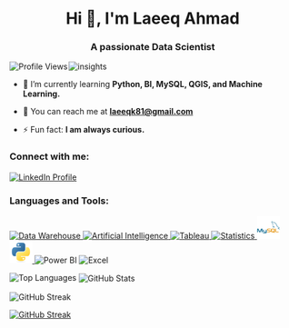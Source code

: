 
<h1 align="center">Hi 👋, I'm Laeeq Ahmad</h1>
<h3 align="center">A passionate Data Scientist</h3>

<img align="right" alt="insights" width="400" src="https://cdn.dribbble.com/users/980520/screenshots/2859415/monitoring.gif"> 

<p align="left">
  <img src="https://komarev.com/ghpvc/?username=laeeqahmadk&label=Profile%20views&color=0e75b6&style=flat" alt="Profile Views" />
</p>

- 🌱 I’m currently learning **Python, BI, MySQL, QGIS, and Machine Learning.**

- 💬 You can reach me at **laeeqk81@gmail.com**

- ⚡ Fun fact: **I am always curious.**

<h3 align="left">Connect with me:</h3>
<p align="left">
  <a href="https://linkedin.com/in/laeeq-ahmad-57a30a39" target="_blank">
    <img align="center" src="https://raw.githubusercontent.com/rahuldkjain/github-profile-readme-generator/master/src/images/icons/Social/linked-in-alt.svg" alt="LinkedIn Profile" height="30" width="40" />
  </a>
</p>

<h3 align="left">Languages and Tools:</h3>
<p align="left">
  <a href="https://dicecamp.com/lms/certificate-public-link/6uhFfId3JQ5emZl2gA8DYBWkrpiCwsLRq4aPxVXEUO1v0bS7cN" target="_blank" rel="noreferrer">
    <img src="https://cdn.iconscout.com/icon/premium/png-512-thumb/data-warehouse-4031506-3330195.png?f=webp&w=256" alt="Data Warehouse" width="40" height="40" />
  </a>
  <a href="https://dicecamp.com/lms/certificate-public-link/zX0m6pCUaT9SgYZlxijHokGItFdAy1e58Vq7vhn3bRJNrBfcE4" target="_blank" rel="noreferrer">
    <img src="https://cdn.iconscout.com/icon/premium/png-512-thumb/artificial-intelligence-10811044-8750780.png?f=webp&w=256" alt="Artificial Intelligence" width="40" height="40" />
  </a>
  <a href="https://help.tableau.com/current/guides/get-started-tutorial/en-us/get-started-tutorial-home.htm" target="_blank" rel="noreferrer">
    <img src="https://cdn.iconscout.com/icon/free/png-512/free-tableau-5376637-4489897.png?f=webp&w=256" alt="Tableau" width="40" height="40" />
  </a>
  <a href="https://www.scribbr.com/category/statistics/" target="_blank" rel="noreferrer">
    <img src="https://cdn.iconscout.com/icon/premium/png-512-thumb/statistics-3432629-2863259.png?f=webp&w=256" alt="Statistics" width="40" height="40" />
  </a>
  <a href="https://www.mysql.com/" target="_blank" rel="noreferrer">
    <img src="https://raw.githubusercontent.com/devicons/devicon/master/icons/mysql/mysql-original-wordmark.svg" alt="MySQL" width="40" height="40" />
  </a>
  <a href="https://www.python.org" target="_blank" rel="noreferrer">
    <img src="https://raw.githubusercontent.com/devicons/devicon/master/icons/python/python-original.svg" alt="Python" width="40" height="40" />
  </a>
  <img src="https://1000logos.net/wp-content/uploads/2022/12/Power-BI-Logo-2013.png" alt="Power BI" width="40" height="40" />
  <img src="https://logodownload.org/wp-content/uploads/2020/04/excel-logo-1.png" alt="Excel" width="40" height="40" />
</p>

<p><img align="left" src="https://github-readme-stats.vercel.app/api/top-langs?username=laeeqahmadk&show_icons=true&locale=en&layout=compact" alt="Top Languages" /></p>

<p>&nbsp;<img align="center" src="https://github-readme-stats.vercel.app/api?username=laeeqahmadk&show_icons=true&locale=en" alt="GitHub Stats" /></p>

<p><img align="center" src="https://github-readme-streak-stats.herokuapp.com/?user=laeeqahmadk&show_icons=true&locale=en" alt="GitHub Streak" /></p>

[![GitHub Streak](https://github-readme-streak-stats.herokuapp.com?user=laeeqahmadk)](https://git.io/streak-stats)
